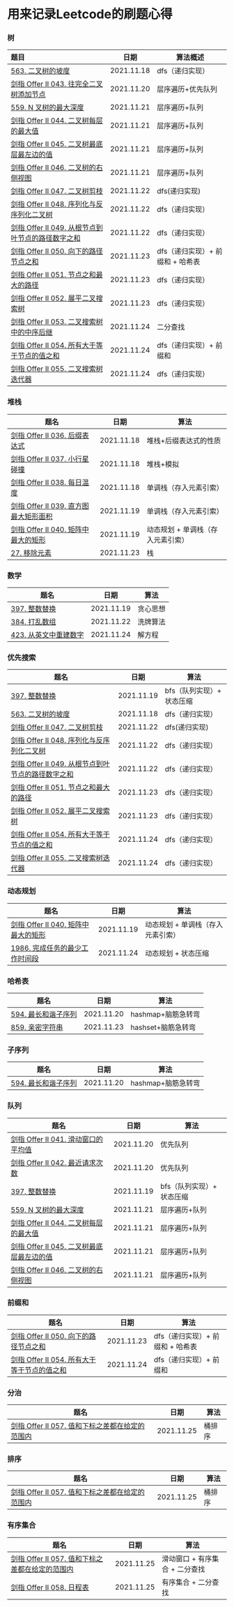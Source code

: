 # 用来记录Leetcode的刷题心得

### 树

| 题目                                         | 日期       | 算法概述        |
| :------------------------------------------- | ---------- | --------------- |
| [563. 二叉树的坡度](doc/563.二叉树的坡度.md) | 2021.11.18 | dfs（递归实现） |
| [剑指 Offer II 043. 往完全二叉树添加节点](doc/剑指OfferII043.往完全二叉树添加节点.md) | 2021.11.20 | 层序遍历+优先队列 |
| [559. N 叉树的最大深度](doc/559.N叉树的最大深度.md) | 2021.11.21 | 层序遍历+队列 |
| [剑指 Offer II 044. 二叉树每层的最大值](doc/剑指OfferII044.二叉树每层的最大值.md) | 2021.11.21 | 层序遍历+队列 |
| [剑指 Offer II 045. 二叉树最底层最左边的值](doc/剑指OfferII045.二叉树最底层最左边的值.md) | 2021.11.21 | 层序遍历+队列 |
| [剑指 Offer II 046. 二叉树的右侧视图](doc/剑指OfferII46.二叉树的右侧视图.md) | 2021.11.21 | 层序遍历+队列 |
| [剑指 Offer II 047. 二叉树剪枝](doc/剑指OfferII047.二叉树剪枝.md) | 2021.11.22 | dfs(递归实现) |
| [剑指 Offer II 048. 序列化与反序列化二叉树](doc/剑指OfferII048.序列化与反序列化二叉树.md) | 2021.11.22 | dfs（递归实现） |
| [剑指 Offer II 049. 从根节点到叶节点的路径数字之和](doc/剑指OfferII049.从根节点到叶节点的路径数字之和.md) | 2021.11.22 | dfs（递归实现） |
| [剑指 Offer II 050. 向下的路径节点之和](doc/剑指OfferII050.向下的路径节点之和.md) | 2021.11.23 | dfs（递归实现）+ 前缀和 + 哈希表 |
| [剑指 Offer II 051. 节点之和最大的路径](doc/剑指OfferII051.节点之和最大的路径.md) | 2021.11.23 | dfs（递归实现）|
| [剑指 Offer II 052. 展平二叉搜索树](doc/剑指OfferII052.展平二叉搜索树.md) | 2021.11.23 | dfs（递归实现）|
| [剑指 Offer II 053. 二叉搜索树中的中序后继](doc/剑指OfferII053.二叉搜索树中的中序后继.md) | 2021.11.24 | 二分查找|
| [剑指 Offer II 054. 所有大于等于节点的值之和](doc/剑指OfferII054.所有大于等于节点的值之和.md) | 2021.11.24 | dfs（递归实现）+ 前缀和|
| [剑指 Offer II 055. 二叉搜索树迭代器](doc/剑指OfferII055.二叉搜索树迭代器.md) | 2021.11.24 | dfs（递归实现）|



### 堆栈

| 题名                                                         | 日期       | 算法                   |
| ------------------------------------------------------------ | ---------- | ---------------------- |
| [剑指 Offer II 036. 后缀表达式](doc/剑指OfferII036.后缀表达式.md) | 2021.11.18 | 堆栈+后缀表达式的性质  |
| [剑指 Offer II 037. 小行星碰撞](doc/剑指OfferII037.小行星碰撞.md) | 2021.11.18 | 堆栈+模拟              |
| [剑指 Offer II 038. 每日温度](doc/剑指OfferII038.每日温度.md) | 2021.11.18 | 单调栈（存入元素引索） |
| [剑指 Offer II 039. 直方图最大矩形面积](doc/剑指OfferII039.直方图最大矩形面积.md) | 2021.11.19 | 单调栈（存入元素引索） |
| [剑指 Offer II 040. 矩阵中最大的矩形](doc/剑指OfferII040.矩阵中最大的矩形.md) | 2021.11.19 | 动态规划 + 单调栈（存入元素引索） |
| [27. 移除元素](doc/27.移除元素.md) | 2021.11.23 | 栈|


### 数学

| 题名                                                         | 日期       | 算法                   |
| ------------------------------------------------------------ | ---------- | ---------------------- |
| [397. 整数替换](doc/397.整数替换.md) | 2021.11.19 | 贪心思想  |
| [384. 打乱数组](doc/384.打乱数组.md) | 2021.11.22 | 洗牌算法  |
| [423. 从英文中重建数字](doc/423.从英文中重建数字.md) | 2021.11.24 | 解方程  |


### 优先搜索

| 题名                                                         | 日期       | 算法                   |
| ------------------------------------------------------------ | ---------- | ---------------------- |
| [397. 整数替换](doc/397.整数替换.md) | 2021.11.19 | bfs（队列实现）+ 状态压缩  |
| [563. 二叉树的坡度](doc/563.二叉树的坡度.md) | 2021.11.18 | dfs（递归实现） |
| [剑指 Offer II 047. 二叉树剪枝](doc/剑指OfferII047.二叉树剪枝.md) | 2021.11.22 | dfs(递归实现) |
| [剑指 Offer II 048. 序列化与反序列化二叉树](doc/剑指OfferII048.序列化与反序列化二叉树.md) | 2021.11.22 | dfs（递归实现） |
| [剑指 Offer II 049. 从根节点到叶节点的路径数字之和](doc/剑指OfferII049.从根节点到叶节点的路径数字之和.md) | 2021.11.22 | dfs（递归实现） |
| [剑指 Offer II 051. 节点之和最大的路径](doc/剑指OfferII051.节点之和最大的路径.md) | 2021.11.23 | dfs（递归实现）|
| [剑指 Offer II 052. 展平二叉搜索树](doc/剑指OfferII052.展平二叉搜索树.md) | 2021.11.23 | dfs（递归实现）|
| [剑指 Offer II 054. 所有大于等于节点的值之和](doc/剑指OfferII054.所有大于等于节点的值之和.md) | 2021.11.24 | dfs（递归实现）|
| [剑指 Offer II 055. 二叉搜索树迭代器](doc/剑指OfferII055.二叉搜索树迭代器.md) | 2021.11.24 | dfs（递归实现）|


### 动态规划

| 题名                                                         | 日期       | 算法                   |
| ------------------------------------------------------------ | ---------- | ---------------------- |
| [剑指 Offer II 040. 矩阵中最大的矩形](doc/剑指OfferII040.矩阵中最大的矩形.md) | 2021.11.19 | 动态规划 + 单调栈（存入元素引索） |
| [1986. 完成任务的最少工作时间段](doc/1986.完成任务的最少工作时间段.md) | 2021.11.24 | 动态规划 + 状态压缩 |


### 哈希表

| 题名                                                         | 日期       | 算法                   |
| ------------------------------------------------------------ | ---------- | ---------------------- |
| [594. 最长和谐子序列](doc/594.最长和谐子序列.md) | 2021.11.20 | hashmap+脑筋急转弯 |
| [859. 亲密字符串](doc/859.亲密字符串.md) | 2021.11.23 | hashset+脑筋急转弯 |



### 子序列

| 题名                                                         | 日期       | 算法                   |
| ------------------------------------------------------------ | ---------- | ---------------------- |
| [594. 最长和谐子序列](doc/594.最长和谐子序列.md) | 2021.11.20 | hashmap+脑筋急转弯 |



### 队列

| 题名                                                         | 日期       | 算法                   |
| ------------------------------------------------------------ | ---------- | ---------------------- |
| [剑指 Offer II 041. 滑动窗口的平均值](doc/剑指OfferII041.滑动窗口的平均值.md) | 2021.11.20 | 优先队列 |
| [剑指 Offer II 042. 最近请求次数](doc/剑指OfferII042.最近请求次数.md) | 2021.11.20 | 优先队列 |
| [397. 整数替换](doc/397.整数替换.md) | 2021.11.19 | bfs（队列实现）+ 状态压缩  |
| [559. N 叉树的最大深度](doc/559.N叉树的最大深度.md) | 2021.11.21 | 层序遍历+队列 |
| [剑指 Offer II 044. 二叉树每层的最大值](doc/剑指OfferII044.二叉树每层的最大值.md) | 2021.11.21 | 层序遍历+队列 |
| [剑指 Offer II 045. 二叉树最底层最左边的值](doc/剑指OfferII045.二叉树最底层最左边的值.md) | 2021.11.21 | 层序遍历+队列 |
| [剑指 Offer II 046. 二叉树的右侧视图](doc/剑指OfferII46.二叉树的右侧视图.md) | 2021.11.21 | 层序遍历+队列 |



### 前缀和

| 题名                                                         | 日期       | 算法                   |
| ------------------------------------------------------------ | ---------- | ---------------------- |
| [剑指 Offer II 050. 向下的路径节点之和](doc/剑指OfferII050.向下的路径节点之和.md) | 2021.11.23 | dfs（递归实现）+ 前缀和 + 哈希表 |
| [剑指 Offer II 054. 所有大于等于节点的值之和](doc/剑指OfferII054.所有大于等于节点的值之和.md) | 2021.11.24 | dfs（递归实现）+ 前缀和|



### 分治
| 题名                                                         | 日期       | 算法                   |
| ------------------------------------------------------------ | ---------- | ---------------------- |
| [剑指 Offer II 057. 值和下标之差都在给定的范围内](doc/剑指OfferII057.值和下标之差都在给定的范围内.md) | 2021.11.25 | 桶排序|




### 排序
| 题名                                                         | 日期       | 算法                   |
| ------------------------------------------------------------ | ---------- | ---------------------- |
| [剑指 Offer II 057. 值和下标之差都在给定的范围内](doc/剑指OfferII057.值和下标之差都在给定的范围内.md) | 2021.11.25 | 桶排序|



### 有序集合
| 题名                                                         | 日期       | 算法                   |
| ------------------------------------------------------------ | ---------- | ---------------------- |
| [剑指 Offer II 057. 值和下标之差都在给定的范围内](doc/剑指OfferII057.值和下标之差都在给定的范围内.md) | 2021.11.25 | 滑动窗口 + 有序集合 + 二分查找|
| [剑指 Offer II 058. 日程表](doc/剑指OfferII058.日程表.md) | 2021.11.25 | 有序集合 + 二分查找|